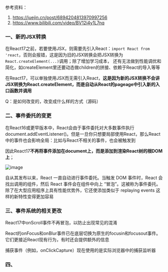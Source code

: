 参考资料：
1. https://juejin.cn/post/6894204813970997256
2. https://www.bilibili.com/video/BV12i4y1L7nq


### 一、新的JSX转换

在React17之前，若要使用JSX，则需要先引入React：`import React from 'react`，否则会报错，这是因为旧的JSX转换会把JSX转换为`React.createElement(...)`调用；除了增加学习成本，
还有无法做到性能调优和简化，如createElement里还要动态做children的拼接、依赖于React的导入等等

在React17，可以单独使用JSX而无需引入React，**这是因为新的JSX转换不会讲JSX转换为React.createElement，而是自动从React的pageage中引入新的入口函数并调用**

Q：是如何改变的，改变成什么样的方式（源码）

### 二、事件委托的变更

在React16或更早版本中，React会由于事件委托对大多数事件执行document.addEventListener()。但是一旦你只想要局部使用React，那么React中的事件也会影响全局：比如与React不相关的事件，也会被触发到

因此React17**不再将事件添加在document上，而是添加到渲染React树的根DOM上**；

![image](https://user-images.githubusercontent.com/53267289/130011244-26e0fce2-ac20-4125-910a-accfe2a40b8c.png)

自从其发布以来，React 一直自动进行事件委托。当触发 DOM 事件时，React 会找出调用的组件，然后 React 事件会在组件中向上 “冒泡”。这被称为事件委托。除了在大型应用程序上具有性能优势外，它还使添加类似于 replaying events 这样的新特性变得更加容易

### 三、事件系统的相关更改

React17中onScroll事件不再冒泡，以防止出现常见的混淆

React的onFocus和onBlur事件已在底层切换为原生的focusin和focusout事件。它们更接近React现有行为，有时还会提供额外的信息

捕获事件（例如，onClickCapture）现在使用的是实际浏览器中的捕获监听器

### 四、
